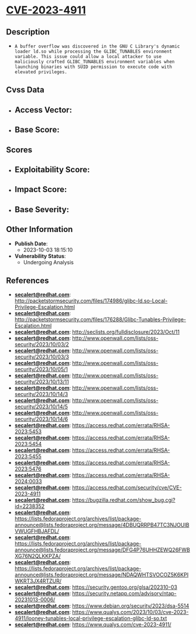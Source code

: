 
# [CVE-2023-4911](http://packetstormsecurity.com/files/174986/glibc-ld.so-Local-Privilege-Escalation.html)

## Description

- `A buffer overflow was discovered in the GNU C Library's dynamic loader ld.so while processing the GLIBC_TUNABLES environment variable. This issue could allow a local attacker to use maliciously crafted GLIBC_TUNABLES environment variables when launching binaries with SUID permission to execute code with elevated privileges.`

## Cvss Data

- **Access Vector**:
  - 
- **Base Score**:
  - 

## Scores

- **Exploitability Score**:
  - 
- **Impact Score**:
  - 
- **Base Severity**:
  - 

## Other Information

- **Publish Date**:
  - 2023-10-03 18:15:10
- **Vulnerability Status**:
  - Undergoing Analysis

## References

- **secalert@redhat.com**: http://packetstormsecurity.com/files/174986/glibc-ld.so-Local-Privilege-Escalation.html
- **secalert@redhat.com**: http://packetstormsecurity.com/files/176288/Glibc-Tunables-Privilege-Escalation.html
- **secalert@redhat.com**: http://seclists.org/fulldisclosure/2023/Oct/11
- **secalert@redhat.com**: http://www.openwall.com/lists/oss-security/2023/10/03/2
- **secalert@redhat.com**: http://www.openwall.com/lists/oss-security/2023/10/03/3
- **secalert@redhat.com**: http://www.openwall.com/lists/oss-security/2023/10/05/1
- **secalert@redhat.com**: http://www.openwall.com/lists/oss-security/2023/10/13/11
- **secalert@redhat.com**: http://www.openwall.com/lists/oss-security/2023/10/14/3
- **secalert@redhat.com**: http://www.openwall.com/lists/oss-security/2023/10/14/5
- **secalert@redhat.com**: http://www.openwall.com/lists/oss-security/2023/10/14/6
- **secalert@redhat.com**: https://access.redhat.com/errata/RHSA-2023:5453
- **secalert@redhat.com**: https://access.redhat.com/errata/RHSA-2023:5454
- **secalert@redhat.com**: https://access.redhat.com/errata/RHSA-2023:5455
- **secalert@redhat.com**: https://access.redhat.com/errata/RHSA-2023:5476
- **secalert@redhat.com**: https://access.redhat.com/errata/RHSA-2024:0033
- **secalert@redhat.com**: https://access.redhat.com/security/cve/CVE-2023-4911
- **secalert@redhat.com**: https://bugzilla.redhat.com/show_bug.cgi?id=2238352
- **secalert@redhat.com**: https://lists.fedoraproject.org/archives/list/package-announce@lists.fedoraproject.org/message/4DBUQRRPB47TC3NJOUIBVWUGFHBJAFDL/
- **secalert@redhat.com**: https://lists.fedoraproject.org/archives/list/package-announce@lists.fedoraproject.org/message/DFG4P76UHHZEWQ26FWBXG76N2QLKKPZA/
- **secalert@redhat.com**: https://lists.fedoraproject.org/archives/list/package-announce@lists.fedoraproject.org/message/NDAQWHTSVOCOZ5K6KPIWKRT3JX4RTZUR/
- **secalert@redhat.com**: https://security.gentoo.org/glsa/202310-03
- **secalert@redhat.com**: https://security.netapp.com/advisory/ntap-20231013-0006/
- **secalert@redhat.com**: https://www.debian.org/security/2023/dsa-5514
- **secalert@redhat.com**: https://www.qualys.com/2023/10/03/cve-2023-4911/looney-tunables-local-privilege-escalation-glibc-ld-so.txt
- **secalert@redhat.com**: https://www.qualys.com/cve-2023-4911/
